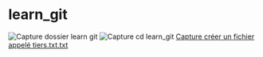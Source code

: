 # learn_git
![Capture dossier learn git](https://user-images.githubusercontent.com/110737235/185769552-7de525f6-b11d-486d-8dd6-afcb4365e383.PNG)
![Capture cd learn_git](https://user-images.githubusercontent.com/110737235/185769654-20ebfd64-c035-423a-b2f9-3f4de515438e.PNG)
[Capture créer un fichier appelé tiers.txt.txt](https://github.com/seynabousall/learn_git/files/9388167/Capture.creer.un.fichier.appele.tiers.txt.txt)
